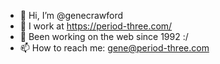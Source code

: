- 👋 Hi, I’m @genecrawford
- 👀 I work at https://period-three.com/
- 🌱 Been working on the web since 1992 :/
- 📫 How to reach me: gene@period-three.com 

<!---
genecrawford/genecrawford is a ✨ special ✨ repository because its `README.md` (this file) appears on your GitHub profile.
You can click the Preview link to take a look at your changes.
--->
